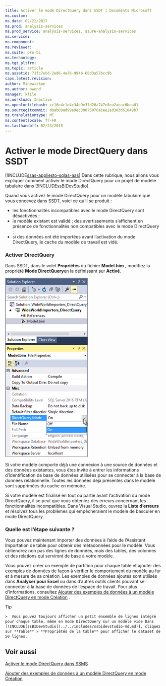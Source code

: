 ```yaml
---
title: Activer le mode DirectQuery dans SSDT | Documents Microsoft
ms.custom: 
ms.date: 02/22/2017
ms.prod: analysis-services
ms.prod_service: analysis-services, azure-analysis-services
ms.service: 
ms.component: 
ms.reviewer: 
ms.suite: pro-bi
ms.technology: 
ms.tgt_pltfrm: 
ms.topic: article
ms.assetid: 71fc7ebd-2e86-4a76-994b-66d3a57bcc9b
caps.latest.revision: 
author: Minewiskan
ms.author: owend
manager: kfile
ms.workload: Inactive
ms.openlocfilehash: cc16e4c1e4c34e9e37d20a747e8ea2acac6bea01
ms.sourcegitcommit: d8ab09ad99e9ec30875076acee2ed303d61049b7
ms.translationtype: MT
ms.contentlocale: fr-FR
ms.lasthandoff: 02/23/2018
---
```

# <a name="enable-directquery-mode-in-ssdt"></a>Activer le mode DirectQuery dans SSDT
[!INCLUDE[ssas-appliesto-sqlas-aas](../../includes/ssas-appliesto-sqlas-aas.md)]
Dans cette rubrique, nous allons vous expliquer comment activer le mode DirectQuery pour un projet de modèle tabulaire dans [!INCLUDE[ssBIDevStudio](../../includes/ssbidevstudio-md.md)].  
  
Quand vous activez le mode DirectQuery pour un modèle tabulaire que vous concevez dans SSDT, voici ce qu’il se produit :
-   les fonctionnalités incompatibles avec le mode DirectQuery sont désactivées ;  
-   le modèle existant est validé ; des avertissements s’affichent en présence de fonctionnalités non compatibles avec le mode DirectQuery ;  
-   si des données ont été importées avant l’activation du mode DirectQuery, le cache du modèle de travail est vidé.  
  
### <a name="enable-directquery"></a>Activer DirectQuery  
  
Dans SSDT, dans le volet **Propriétés** du fichier **Model.bim** , modifiez la propriété **Mode DirectQuery**en la définissant sur **Activé**.  

![Activer le mode DirectQuery dans SSDT](../../analysis-services/tabular-models/media/enable-directquery-mode-in-ssdt.png)
  
Si votre modèle comporte déjà une connexion à une source de données et des données existantes, vous êtes invité à entrer les informations d’identification de base de données utilisées pour se connecter à la base de données relationnelle. Toutes les données déjà présentes dans le modèle sont supprimées du cache en mémoire.  
  
Si votre modèle est finalisé en tout ou partie avant l’activation du mode DirectQuery, il se peut que vous obteniez des erreurs concernant les fonctionnalités incompatibles. Dans Visual Studio, ouvrez la **Liste d’erreurs** et résolvez tous les problèmes qui empêcheraient le modèle de basculer en mode DirectQuery.  


### <a name="whats-next"></a>Quelle est l’étape suivante ? 
Vous pouvez maintenant importer des données à l’aide de l’Assistant Importation de table pour obtenir des métadonnées pour le modèle. Vous obtiendrez non pas des lignes de données, mais des tables, des colonnes et des relations qui serviront de base à votre modèle. 

Vous pouvez créer un exemple de partition pour chaque table et ajouter des exemples de données de façon à vérifier le comportement du modèle au fur et à mesure de sa création. Les exemples de données ajoutés sont utilisés dans **Analyser pour Excel** ou dans d’autres outils clients pouvant se connecter à la base de données de l’espace de travail. Pour plus d’informations, consultez [Ajouter des exemples de données à un modèle DirectQuery en mode Création](../../analysis-services/tabular-models/add-sample-data-to-a-directquery-model-in-design-mode.md) .  
  
> [!TIP]  
    >  Vous pouvez toujours afficher un petit ensemble de lignes intégré pour chaque table, même en mode DirectQuery sur un modèle vide Dans [!INCLUDE[ssBIDevStudio](../../includes/ssbidevstudio-md.md)], cliquez sur **Table** > **Propriétés de la table** pour afficher le dataset de 50 lignes.  
  
  
## <a name="see-also"></a>Voir aussi  
[Activer le mode DirectQuery dans SSMS](../../analysis-services/tabular-models/enable-directquery-mode-in-ssms.md)

[Ajouter des exemples de données à un modèle DirectQuery en mode Création](../../analysis-services/tabular-models/add-sample-data-to-a-directquery-model-in-design-mode.md)
  
